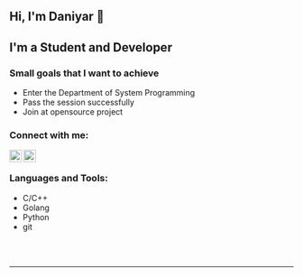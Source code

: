 ## Hi, I'm Daniyar 👋

## I'm a Student and Developer

### Small goals that I want to achieve

- Enter the Department of System Programming
- Pass the session successfully
- Join at opensource project

### Connect with me:

[<img align="left" alt="LinkedIn| LinkedIn" width="22px" src="https://cdn.jsdelivr.net/npm/simple-icons@v3/icons/linkedin.svg" />](https://www.linkedin.com/in/daniyar-kabiden-2b6629171)
[<img align="left" alt="Instagram | Instagram" width="22px" src="https://cdn.jsdelivr.net/npm/simple-icons@v3/icons/instagram.svg" />](https://www.instagram.com/cheatmachine)

<br />

### Languages and Tools:

- C/C++
- Golang
- Python
- git

<br />
<br />

---
